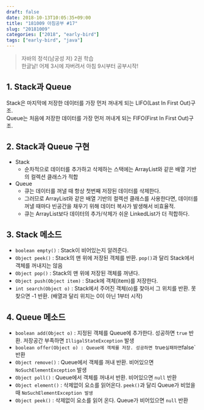 ```yaml
---
draft: false
date: 2018-10-13T10:05:35+09:00
title: "181009 아침공부 #17"
slug: "20181009"
categories: ["2018", "early-bird"]
tags: ["early-bird", "java"]
---
```


>자바의 정석(남궁성 저) 2권 학습  
>한글날! 어제 3시에 자버려서 아침 9시부터 공부시작!

## 1. Stack과 Queue
Stack은 마지막에 저장한 데이터를 가장 먼저 꺼내게 되는 LIFO(Last In First Out)구조.  
Queue는 처음에 저장한 데이터를 가장 먼저 꺼내게 되는 FIFO(First In First Out)구조.

## 2. Stack과 Queue 구현
- Stack
  - 순차적으로 데이터를 추가하고 삭제하는 스택에는 ArrayList와 같은 배열 기반의 컬렉션 클래스가 적합
- Queue
  - 큐는 데이터를 꺼낼 때 항상 첫번째 저장된 데이터를 삭제한다.
  - 그러므로 ArrayList와 같은 배열 기반의 컬렉션 클래스를 사용한다면, 데이터를 꺼낼 때마다 빈공간을 채우기 위해 데이터 복사가 발생해서 비효율적.
  - 큐는 ArrayList보다 데이터의 추가/삭제가 쉬운 LinkedList가 더 적합하다.
  
## 3. Stack 메소드
- `boolean empty()` : Stack이 비어있는지 알려준다.  
- `Object peek()` : Stack의 맨 위에 저장된 객체를 반환. `pop()`과 달리 Stack에서 객체를 꺼내지는 않음  
- `Object pop()` : Stack의 맨 위에 저장된 객체를 꺼낸다.
- `Object push(Object item)` : Stack에 객체(item)를 저장한다.
- `int search(Object o)` : Stack에서 주어진 객체(o)를 찾아서 그 위치를 반환. 못찾으면 -1 반환. (배열과 달리 위치는 0이 아닌 1부터 시작)

## 4. Queue 메소드
- `boolean add(Object o)` : 지정된 객체를 Queue에 추가한다. 성공하면 `true` 반환. 저장공간 부족하면 `IlligalStateException` 발생
- `boolean offer(Object o) : Queue에 객체를 저장. 성공하면 `true` 실패하면 `false` 반환
- `Object remove()` : Queue에서 객체를 꺼내 반환. 비어있으면 `NoSuchElementException` 발생
- `Object poll()` : Queue에서 객체를 꺼내서 반환. 비어있으면 `null` 반환
- `Object element()` : 삭제없이 요소를 읽어온다. `peek()`과 달리 Queue가 비었을 때 `NoSuchElementException 발생`
- `Object peek()` : 삭제없이 요소를 읽어 온다. Queue가 비어있으면 `null` 반환


